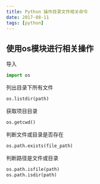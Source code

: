 ```yaml
---
title: Python 操作目录文件相关命令
date: 2017-08-11
tags: [python]
---
```


## 使用os模块进行相关操作
导入
```python
import os
```
列出目录下所有文件
```python
os.listdir(path)
```
获取项目目录
```python
os.getcwd()
```
判断文件或目录是否存在
```python
os.path.exists(file_path)
```
判断路径是文件或目录
```python
os.path.isfile(path)
os.path.isdir(path)
```

